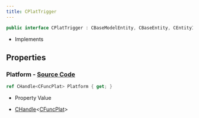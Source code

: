 ```yaml
---
title: CPlatTrigger
---
```


```csharp
public interface CPlatTrigger : CBaseModelEntity, CBaseEntity, CEntityInstance, ISchemaClass<CEntityInstance>, ISchemaClass<CBaseEntity>, ISchemaClass<CBaseModelEntity>, ISchemaClass<CPlatTrigger>, ISchemaField, ISchemaClass, INativeHandle
```

- Implements

## Properties

### **Platform** - [Source Code](https://github.com/swiftly-solution/swiftlys2/blob/main/managed/src/SwiftlyS2.Generated/Schemas/Interfaces/CPlatTrigger.cs#L16)

```csharp
ref CHandle<CFuncPlat> Platform { get; }
```

- Property Value

- [CHandle](/docs/api/shared/natives/chandle-1)<[CFuncPlat](/docs/api/shared/schemadefinitions/cfuncplat)>

